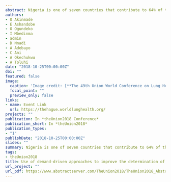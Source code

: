 ```yaml
---
abstract: Nigeria is one of seven countries that contribute to 64% of the global burden of TB, ranking 6th ahead of S-Africa. Sub-Saharan Africa bears 70% of the global HIV burden; Nigeria ranks 2nd in the region and 3rd globally with a prevalence of 3.4%. Given that the burden of Tuberculosis among PLHIVs is 16-27% higher than in the general population, innovative means to increase TB case finding among this group is essential. CRS supports over 17,900 PLHIV’s with comprehensive HIV care and treatment services distributed among 28 secondary health facilities across 5 states. Inconsistency in routine TB screening and documentation by health providers necessitated innovative approaches to determine TB status among PLHIV. An individualized approach was adopted involving an audit of patient charts to determine which clients had documented TB screening. Using awareness creation, health education, counselling and advocacy to PLHIV support groups, client’s awareness and demand for TB screening during routine clinic visits was increased. Clients were also tracked through home visits, and/or phone calls and clinical TB screening was administered using the four cardinal questions. This approach led to a 23% increase in PLHIV screened for TB , with an associated 49% increase in the number of PLHIV who were initiated on Isoniazid Preventive Therapy. During the two-month period, 574 presumptive TB cases and 87 active cases were also identified.
authors:
- O Akinmade
- E Ashandobe
- O Ogundeko
- I Mbedinma
- admin
- D Nnadi
- A Adebayo
- C Ani
- A Okechukwu
- A Toluhi
date: "2018-10-25T00:00:00Z"
doi: ""
featured: false
image:
  caption: 'Image credit: [**The 49th Union World Conference on Lung Health**](https://thehague.worldlunghealth.org/2018/10/daily-slideshow-saturday-27-october/)'
  focal_point: ""
  preview_only: false
links:
- name: Event Link
  url: https://thehague.worldlunghealth.org/
projects: ""
publication: In *theUnion2018 Conference*
publication_short: In *theUnion2018*
publication_types:
- "1"
publishDate: "2018-10-25T00:00:00Z"
slides: ""
summary: Nigeria is one of seven countries that contribute to 64% of the global burden of TB. Given that the burden of Tuberculosis among PLHIVs is 16-27% higher than in the general population, innovative means to increase TB case finding among this group is essential.
tags:
- theUnion2018
title: Use of demand-driven approaches to improve the determination of TB burden amongst people living with HIV [PLHIV] across 28 health facilities in Nigeria
url_project: ""
url_pdf: https://www.abstractserver.com/TheUnion2018/TheUnion2018_Abstracts_Web.pdf
---
```




